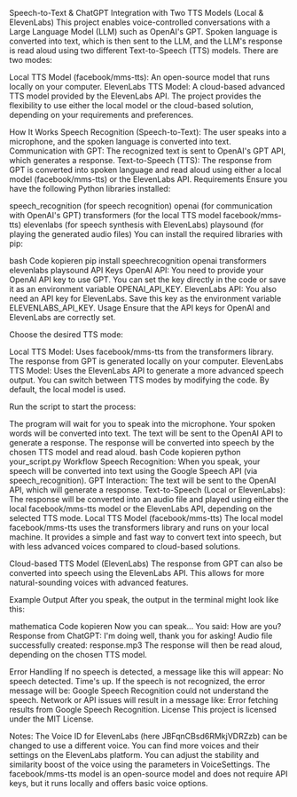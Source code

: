 Speech-to-Text & ChatGPT Integration with Two TTS Models (Local & ElevenLabs)
This project enables voice-controlled conversations with a Large Language Model (LLM) such as OpenAI's GPT. Spoken language is converted into text, which is then sent to the LLM, and the LLM's response is read aloud using two different Text-to-Speech (TTS) models. There are two modes:

Local TTS Model (facebook/mms-tts): An open-source model that runs locally on your computer.
ElevenLabs TTS Model: A cloud-based advanced TTS model provided by the ElevenLabs API.
The project provides the flexibility to use either the local model or the cloud-based solution, depending on your requirements and preferences.

How It Works
Speech Recognition (Speech-to-Text): The user speaks into a microphone, and the spoken language is converted into text.
Communication with GPT: The recognized text is sent to OpenAI's GPT API, which generates a response.
Text-to-Speech (TTS): The response from GPT is converted into spoken language and read aloud using either a local model (facebook/mms-tts) or the ElevenLabs API.
Requirements
Ensure you have the following Python libraries installed:

speech_recognition (for speech recognition)
openai (for communication with OpenAI's GPT)
transformers (for the local TTS model facebook/mms-tts)
elevenlabs (for speech synthesis with ElevenLabs)
playsound (for playing the generated audio files)
You can install the required libraries with pip:

bash
Code kopieren
pip install speechrecognition openai transformers elevenlabs playsound
API Keys
OpenAI API: You need to provide your OpenAI API key to use GPT. You can set the key directly in the code or save it as an environment variable OPENAI_API_KEY.
ElevenLabs API: You also need an API key for ElevenLabs. Save this key as the environment variable ELEVENLABS_API_KEY.
Usage
Ensure that the API keys for OpenAI and ElevenLabs are correctly set.

Choose the desired TTS mode:

Local TTS Model: Uses facebook/mms-tts from the transformers library. The response from GPT is generated locally on your computer.
ElevenLabs TTS Model: Uses the ElevenLabs API to generate a more advanced speech output.
You can switch between TTS modes by modifying the code. By default, the local model is used.

Run the script to start the process:

The program will wait for you to speak into the microphone.
Your spoken words will be converted into text.
The text will be sent to the OpenAI API to generate a response.
The response will be converted into speech by the chosen TTS model and read aloud.
bash
Code kopieren
python your_script.py
Workflow
Speech Recognition: When you speak, your speech will be converted into text using the Google Speech API (via speech_recognition).
GPT Interaction: The text will be sent to the OpenAI API, which will generate a response.
Text-to-Speech (Local or ElevenLabs): The response will be converted into an audio file and played using either the local facebook/mms-tts model or the ElevenLabs API, depending on the selected TTS mode.
Local TTS Model (facebook/mms-tts)
The local model facebook/mms-tts uses the transformers library and runs on your local machine. It provides a simple and fast way to convert text into speech, but with less advanced voices compared to cloud-based solutions.

Cloud-based TTS Model (ElevenLabs)
The response from GPT can also be converted into speech using the ElevenLabs API. This allows for more natural-sounding voices with advanced features.

Example Output
After you speak, the output in the terminal might look like this:

mathematica
Code kopieren
Now you can speak...
You said: How are you?
Response from ChatGPT: I'm doing well, thank you for asking!
Audio file successfully created: response.mp3
The response will then be read aloud, depending on the chosen TTS model.

Error Handling
If no speech is detected, a message like this will appear: No speech detected. Time's up.
If the speech is not recognized, the error message will be: Google Speech Recognition could not understand the speech.
Network or API issues will result in a message like: Error fetching results from Google Speech Recognition.
License
This project is licensed under the MIT License.

Notes:
The Voice ID for ElevenLabs (here JBFqnCBsd6RMkjVDRZzb) can be changed to use a different voice. You can find more voices and their settings on the ElevenLabs platform.
You can adjust the stability and similarity boost of the voice using the parameters in VoiceSettings.
The facebook/mms-tts model is an open-source model and does not require API keys, but it runs locally and offers basic voice options.
